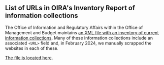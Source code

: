 ## List of URLs in OIRA's Inventory Report of information collections

The Office of Information and Regulatory Affairs within the Office of Management and Budget maintains [an XML file with an inventory of current information collections](https://www.reginfo.gov/public/do/PRAXML).  Many of these information collections include an associated `<URL>` field and, in February 2024, we manually scrapped the websites in each of these.  

[The file is located here](https://github.com/GSA/federal-website-index/blob/main/data/dataset/oira.csv).  
